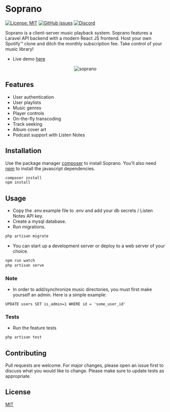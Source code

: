 # Soprano

<a href='https://choosealicense.com/licenses/mit/' rel='License'>![License: MIT](https://img.shields.io/badge/License-MIT-blue.svg)</a>
<a href='https://github.com/whleucka/soprano-sanctum/issues' rel='Issues'>![GitHub issues](https://img.shields.io/github/issues/whleucka/soprano-sanctum)</a>
<a href='https://discord.com/channels/760550600777138258' rel='Discord Server'>![Discord](https://img.shields.io/discord/760550600777138258)</a>

Soprano is a client-server music playback system. Soprano features a Laravel API backend with a modern React JS frontend. Host your own Spotify&trade; clone and ditch the monthly subscription fee. Take control of your music library!

-   Live demo [here](https://soprano.williamhleucka.com/)

<!--## Screenshots-->

<p align="center">
<img src="https://williamhleucka.com/storage/img/soprano.gif" alt="soprano"><br>
</p>

## Features

-   User authentication
-   User playlists
-   Music genres
-   Player controls
-   On-the-fly transcoding
-   Track seeking
-   Album cover art
-   Podcast support with Listen Notes

## Installation

Use the package manager [composer](https://getcomposer.org/download/) to install Soprano. You'll also need [npm](https://www.npmjs.com/) to install the javascript dependencies.

```bash
composer install
npm install
```

## Usage

-   Copy the .env.example file to .env and add your db secrets / Listen Notes API key.
-   Create a mysql database.
-   Run migrations.

```bash
php artisan migrate
```

-   You can start up a development server or deploy to a web server of your choice.

```bash
npm run watch
php artisan serve
```

### Note

-   In order to add/synchronize music directories, you must first make yourself an admin. Here is a simple example:

```mysql
UPDATE users SET is_admin=1 WHERE id = 'some_user_id'
```

### Tests

-   Run the feature tests

```php
php artisan test
```

## Contributing

Pull requests are welcome. For major changes, please open an issue first to discuss what you would like to change.
Please make sure to update tests as appropriate.

## License

[MIT](https://choosealicense.com/licenses/mit/)
